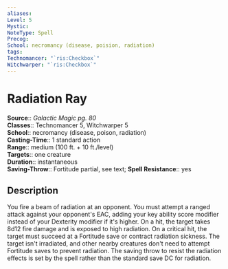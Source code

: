 ```yaml
---
aliases: 
Level: 5
Mystic: 
NoteType: Spell
Precog: 
School: necromancy (disease, poision, radiation) 
tags: 
Technomancer: "`ris:Checkbox`"
Witchwarper: "`ris:Checkbox`"
---
```


# Radiation Ray

**Source**:: _Galactic Magic pg. 80_  
**Classes**:: Technomancer 5, Witchwarper 5  
**School**:: necromancy (disease, poison, radiation)  
**Casting-Time**:: 1 standard action  
**Range**:: medium (100 ft. + 10 ft./level)  
**Targets**:: one creature  
**Duration**:: instantaneous  
**Saving-Throw**:: Fortitude partial, see text;
**Spell Resistance**:: yes

## Description

You fire a beam of radiation at an opponent. You must attempt a ranged attack against your opponent's EAC, adding your key ability score modifier instead of your Dexterity modifier if it's higher. On a hit, the target takes 8d12 fire damage and is exposed to high radiation. On a critical hit, the target must succeed at a Fortitude save or contract radiation sickness. The target isn't irradiated, and other nearby creatures don't need to attempt Fortitude saves to prevent radiation. The saving throw to resist the radiation effects is set by the spell rather than the standard save DC for radiation.
